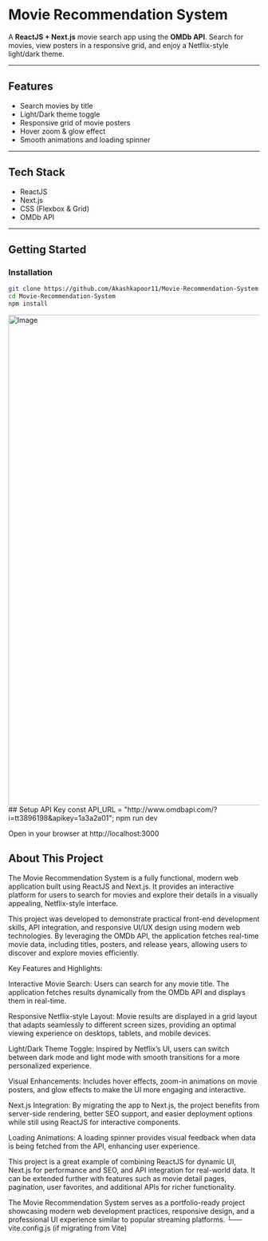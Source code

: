 # Movie Recommendation System

A **ReactJS + Next.js** movie search app using the **OMDb API**. Search for movies, view posters in a responsive grid, and enjoy a Netflix-style light/dark theme.

---

## Features

- Search movies by title  
- Light/Dark theme toggle  
- Responsive grid of movie posters  
- Hover zoom & glow effect  
- Smooth animations and loading spinner  

---

## Tech Stack

- ReactJS  
- Next.js  
- CSS (Flexbox & Grid)  
- OMDb API  

---

## Getting Started

### Installation

```bash
git clone https://github.com/Akashkapoor11/Movie-Recommendation-System.git
cd Movie-Recommendation-System
npm install
```
<img width="1900" height="982" alt="Image" src="https://github.com/user-attachments/assets/24f5b1c1-d272-440d-803b-8ebb40dec92a" />
## Setup API Key
const API_URL = "http://www.omdbapi.com/?i=tt3896198&apikey=1a3a2a01";
npm run dev

Open in your browser at http://localhost:3000

## About This Project

The Movie Recommendation System is a fully functional, modern web application built using ReactJS and Next.js. It provides an interactive platform for users to search for movies and explore their details in a visually appealing, Netflix-style interface.

This project was developed to demonstrate practical front-end development skills, API integration, and responsive UI/UX design using modern web technologies. By leveraging the OMDb API, the application fetches real-time movie data, including titles, posters, and release years, allowing users to discover and explore movies efficiently.

Key Features and Highlights:

Interactive Movie Search: Users can search for any movie title. The application fetches results dynamically from the OMDb API and displays them in real-time.

Responsive Netflix-style Layout: Movie results are displayed in a grid layout that adapts seamlessly to different screen sizes, providing an optimal viewing experience on desktops, tablets, and mobile devices.

Light/Dark Theme Toggle: Inspired by Netflix’s UI, users can switch between dark mode and light mode with smooth transitions for a more personalized experience.

Visual Enhancements: Includes hover effects, zoom-in animations on movie posters, and glow effects to make the UI more engaging and interactive.

Next.js Integration: By migrating the app to Next.js, the project benefits from server-side rendering, better SEO support, and easier deployment options while still using ReactJS for interactive components.

Loading Animations: A loading spinner provides visual feedback when data is being fetched from the API, enhancing user experience.

This project is a great example of combining ReactJS for dynamic UI, Next.js for performance and SEO, and API integration for real-world data. It can be extended further with features such as movie detail pages, pagination, user favorites, and additional APIs for richer functionality.

The Movie Recommendation System serves as a portfolio-ready project showcasing modern web development practices, responsive design, and a professional UI experience similar to popular streaming platforms.
└── vite.config.js (if migrating from Vite)



